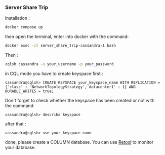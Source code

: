 ### Server Share Trip

Installation :
```bash
docker compose up
```
then open the terminal, enter into docker with the command:
```bash
docker exec -it server_share_trip-cassandra-1 bash
```
Then :
```bash
cqlsh cassandra -u your_username -p your_password
```
in CQL mode you have to create keyspace first :
```
cassandra@cqlsh> CREATE KEYSPACE your_keyspace_name WITH REPLICATION = {'class' : 'NetworkTopologyStrategy','datacenter1' : 1} AND DURABLE_WRITES = true;
```
Don't forget to check whether the keyspace has been created or not with the command:
```
cassandra@cqlsh> describe keyspace
```
after that :
```
cassandra@cqlsh> use your_keyspace_name
```
done, please create a COLUMN database.
You can use [Retool](https://retool.com/) to monitor your database.